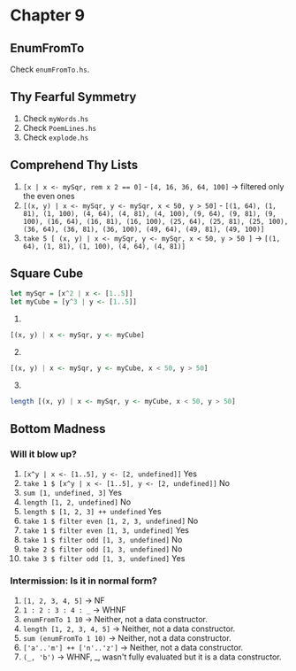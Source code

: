 # Chapter 9

## EnumFromTo

Check `enumFromTo.hs`.

## Thy Fearful Symmetry

1. Check `myWords.hs`
2. Check `PoemLines.hs`
3. Check `explode.hs`

## Comprehend Thy Lists

1. `[x | x <- mySqr, rem x 2 == 0]` - `[4, 16, 36, 64, 100]` -> filtered only the even ones
2. `[(x, y) | x <- mySqr, y <- mySqr, x < 50, y > 50]` - `[(1, 64), (1, 81), (1, 100), (4, 64), (4, 81), (4, 100), (9, 64), (9, 81), (9, 100), (16, 64), (16, 81), (16, 100), (25, 64), (25, 81), (25, 100), (36, 64), (36, 81), (36, 100), (49, 64), (49, 81), (49, 100)]`
3. `take 5 [ (x, y) | x <- mySqr, y <- mySqr, x < 50, y > 50 ]` -> `[(1, 64), (1, 81), (1, 100), (4, 64), (4, 81)]`

## Square Cube

```haskell
let mySqr = [x^2 | x <- [1..5]]
let myCube = [y^3 | y <- [1..5]]
```

1.
```haskell
[(x, y) | x <- mySqr, y <- myCube]
```

2.
```haskell
[(x, y) | x <- mySqr, y <- myCube, x < 50, y > 50]
```

3.
```haskell
length [(x, y) | x <- mySqr, y <- myCube, x < 50, y > 50]
```

## Bottom Madness

### Will it blow up?

1. `[x^y | x <- [1..5], y <- [2, undefined]]` Yes
2. `take 1 $ [x^y | x <- [1..5], y <- [2, undefined]]` No
3. `sum [1, undefined, 3]` Yes
4. `length [1, 2, undefined]` No
5. `length $ [1, 2, 3] ++ undefined` Yes
6. `take 1 $ filter even [1, 2, 3, undefined]` No
7. `take 1 $ filter even [1, 3, undefined]` Yes
8. `take 1 $ filter odd [1, 3, undefined]` No
9. `take 2 $ filter odd [1, 3, undefined]` No
10. `take 3 $ filter odd [1, 3, undefined]` Yes

### Intermission: Is it in normal form?

1. `[1, 2, 3, 4, 5]` -> NF
2. `1 : 2 : 3 : 4 : _` -> WHNF
3. `enumFromTo 1 10` -> Neither, not a data constructor.
4. `length [1, 2, 3, 4, 5]` -> Neither, not a data constructor.
5. `sum (enumFromTo 1 10)` -> Neither, not a data constructor.
6. `['a'..'m'] ++ ['n'..'z']`  -> Neither, not a data constructor.
7. `(_, 'b')` -> WHNF, _, wasn't fully evaluated but it is a data constructor.
